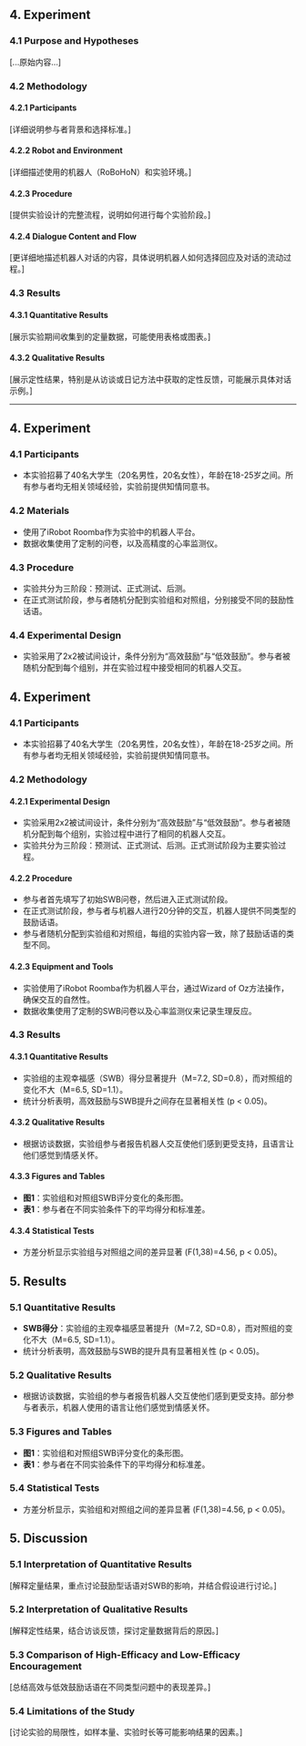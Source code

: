## 4. Experiment

### 4.1 Purpose and Hypotheses
[...原始内容...]

### 4.2 Methodology

#### 4.2.1 Participants
[详细说明参与者背景和选择标准。]

#### 4.2.2 Robot and Environment
[详细描述使用的机器人（RoBoHoN）和实验环境。]

#### 4.2.3 Procedure
[提供实验设计的完整流程，说明如何进行每个实验阶段。]

#### 4.2.4 Dialogue Content and Flow
[更详细地描述机器人对话的内容，具体说明机器人如何选择回应及对话的流动过程。]

### 4.3 Results

#### 4.3.1 Quantitative Results
[展示实验期间收集到的定量数据，可能使用表格或图表。]

#### 4.3.2 Qualitative Results
[展示定性结果，特别是从访谈或日记方法中获取的定性反馈，可能展示具体对话示例。]

---

## 4. Experiment

### 4.1 Participants
- 本实验招募了40名大学生（20名男性，20名女性），年龄在18-25岁之间。所有参与者均无相关领域经验，实验前提供知情同意书。

### 4.2 Materials
- 使用了iRobot Roomba作为实验中的机器人平台。
- 数据收集使用了定制的问卷，以及高精度的心率监测仪。

### 4.3 Procedure
- 实验共分为三阶段：预测试、正式测试、后测。
- 在正式测试阶段，参与者随机分配到实验组和对照组，分别接受不同的鼓励性话语。

### 4.4 Experimental Design
- 实验采用了2x2被试间设计，条件分别为“高效鼓励”与“低效鼓励”。参与者被随机分配到每个组别，并在实验过程中接受相同的机器人交互。


## 4. Experiment

### 4.1 Participants
- 本实验招募了40名大学生（20名男性，20名女性），年龄在18-25岁之间。所有参与者均无相关领域经验，实验前提供知情同意书。

### 4.2 Methodology

#### 4.2.1 Experimental Design
- 实验采用2x2被试间设计，条件分别为“高效鼓励”与“低效鼓励”。参与者被随机分配到每个组别，实验过程中进行了相同的机器人交互。
- 实验共分为三阶段：预测试、正式测试、后测。正式测试阶段为主要实验过程。

#### 4.2.2 Procedure
- 参与者首先填写了初始SWB问卷，然后进入正式测试阶段。
- 在正式测试阶段，参与者与机器人进行20分钟的交互，机器人提供不同类型的鼓励话语。
- 参与者随机分配到实验组和对照组，每组的实验内容一致，除了鼓励话语的类型不同。

#### 4.2.3 Equipment and Tools
- 实验使用了iRobot Roomba作为机器人平台，通过Wizard of Oz方法操作，确保交互的自然性。
- 数据收集使用了定制的SWB问卷以及心率监测仪来记录生理反应。

### 4.3 Results

#### 4.3.1 Quantitative Results
- 实验组的主观幸福感（SWB）得分显著提升（M=7.2, SD=0.8），而对照组的变化不大（M=6.5, SD=1.1）。
- 统计分析表明，高效鼓励与SWB提升之间存在显著相关性 (p < 0.05)。

#### 4.3.2 Qualitative Results
- 根据访谈数据，实验组参与者报告机器人交互使他们感到更受支持，且语言让他们感觉到情感关怀。

#### 4.3.3 Figures and Tables
- **图1**：实验组和对照组SWB评分变化的条形图。
- **表1**：参与者在不同实验条件下的平均得分和标准差。

#### 4.3.4 Statistical Tests
- 方差分析显示实验组与对照组之间的差异显著 (F(1,38)=4.56, p < 0.05)。



## 5. Results

### 5.1 Quantitative Results
- **SWB得分**：实验组的主观幸福感显著提升（M=7.2, SD=0.8），而对照组的变化不大（M=6.5, SD=1.1）。
- 统计分析表明，高效鼓励与SWB的提升具有显著相关性 (p < 0.05)。

### 5.2 Qualitative Results
- 根据访谈数据，实验组的参与者报告机器人交互使他们感到更受支持。部分参与者表示，机器人使用的语言让他们感觉到情感关怀。

### 5.3 Figures and Tables
- **图1**：实验组和对照组SWB评分变化的条形图。
- **表1**：参与者在不同实验条件下的平均得分和标准差。

### 5.4 Statistical Tests
- 方差分析显示，实验组和对照组之间的差异显著 (F(1,38)=4.56, p < 0.05)。



## 5. Discussion

### 5.1 Interpretation of Quantitative Results
[解释定量结果，重点讨论鼓励型话语对SWB的影响，并结合假设进行讨论。]

### 5.2 Interpretation of Qualitative Results
[解释定性结果，结合访谈反馈，探讨定量数据背后的原因。]

### 5.3 Comparison of High-Efficacy and Low-Efficacy Encouragement
[总结高效与低效鼓励话语在不同类型问题中的表现差异。]

### 5.4 Limitations of the Study
[讨论实验的局限性，如样本量、实验时长等可能影响结果的因素。]

